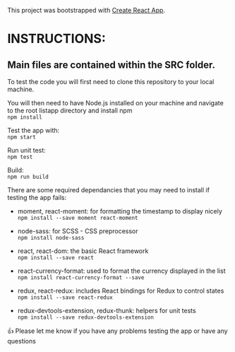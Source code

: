 This project was bootstrapped with [Create React App](https://github.com/facebook/create-react-app).

# INSTRUCTIONS:

## Main files are contained within the SRC folder.

To test the code you will first need to clone this repository to your local machine.

You will then need to have Node.js installed on your machine and navigate to the root listapp directory and install npm  
    `npm install`

Test the app with:  
    `npm start`

Run unit test:  
    `npm test`

Build:  
    `npm run build`


There are some required dependancies that you may need to install if testing the app fails:

* moment, react-moment: for formatting the timestamp to display nicely  
    `npm install --save moment react-moment`

* node-sass: for SCSS - CSS preprocessor  
    `npm install node-sass`

* react, react-dom: the basic React framework  
    `npm install --save react`

* react-currency-format: used to format the currency displayed in the list  
    `npm install react-currency-format --save`

* redux, react-redux: includes React bindings for Redux to control states  
    `npm install --save react-redux`

* redux-devtools-extension, redux-thunk: helpers for unit tests  
    `npm install --save redux-devtools-extension`


:+1: Please let me know if you have any problems testing the app or have any questions

